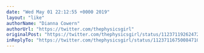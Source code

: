 ```yaml
---
date: "Wed May 01 22:12:55 +0000 2019"
layout: "like"
authorName: "Dianna Cowern"
authorUrl: "https://twitter.com/thephysicsgirl"
originalPost: "https://twitter.com/thephysicsgirl/status/1123711926247280643"
inReplyTo: "https://twitter.com/thephysicsgirl/status/1123711675008471041"
---
```

